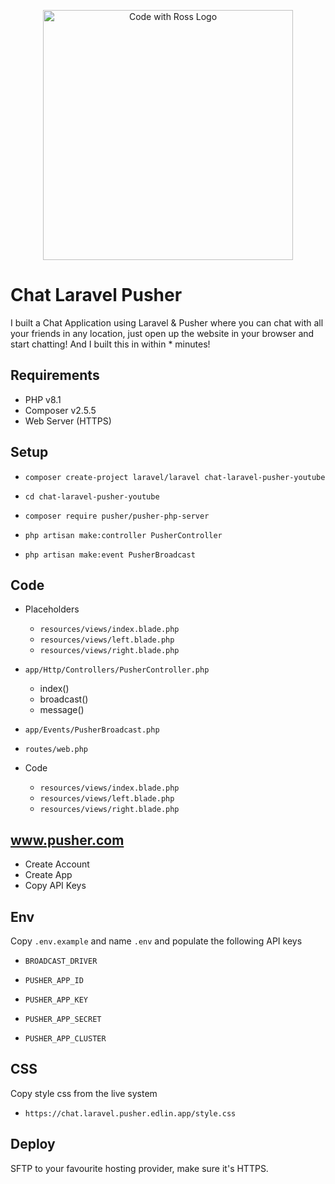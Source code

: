 <p align="center">
    <a href="https://www.codewithross.com/" target="_blank">
        <img src="https://assets.edlin.app/logo/codewithross/logo-dark.svg" width="400" alt="Code with Ross Logo">
    </a>
</p>

# Chat Laravel Pusher

I built a Chat Application using Laravel & Pusher where you can chat with all your friends in any location, just open up the website in your browser and start chatting!
And I built this in within * minutes!

## Requirements

- PHP v8.1
- Composer v2.5.5
- Web Server (HTTPS)

## Setup

- `composer create-project laravel/laravel chat-laravel-pusher-youtube`
- `cd chat-laravel-pusher-youtube`


- `composer require pusher/pusher-php-server`


- `php artisan make:controller PusherController`
- `php artisan make:event PusherBroadcast`

## Code

- Placeholders
    - `resources/views/index.blade.php`
    - `resources/views/left.blade.php`
    - `resources/views/right.blade.php`


- `app/Http/Controllers/PusherController.php`
  - index()
  - broadcast()
  - message()


- `app/Events/PusherBroadcast.php`


- `routes/web.php`


- Code
  - `resources/views/index.blade.php`
  - `resources/views/left.blade.php`
  - `resources/views/right.blade.php`

## www.pusher.com

- Create Account
- Create App
- Copy API Keys

## Env

Copy `.env.example` and name `.env` and populate the following API keys

- `BROADCAST_DRIVER`


- `PUSHER_APP_ID`
- `PUSHER_APP_KEY`
- `PUSHER_APP_SECRET`
- `PUSHER_APP_CLUSTER`


## CSS

Copy style css from the live system

- `https://chat.laravel.pusher.edlin.app/style.css`



## Deploy

SFTP to your favourite hosting provider, make sure it's HTTPS.
